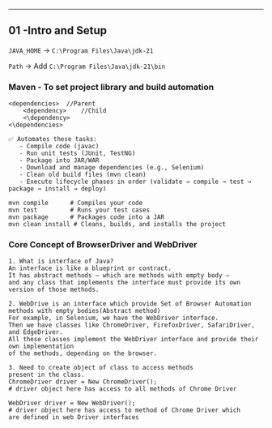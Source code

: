 
-------------------------------
01 -Intro and Setup
-------------------------------

`JAVA_HOME` → `C:\Program Files\Java\jdk-21`

`Path` → Add `C:\Program Files\Java\jdk-21\bin`

### Maven - To set project library and build automation
```
<dependencies>  //Parent
    <dependency>    //Child
    <\dependency>
<\dependencies>

✅ Automates these tasks:
   - Compile code (javac)
   - Run unit tests (JUnit, TestNG)
   - Package into JAR/WAR
   - Download and manage dependencies (e.g., Selenium)
   - Clean old build files (mvn clean)
   - Execute lifecycle phases in order (validate → compile → test → package → install → deploy)

mvn compile      # Compiles your code
mvn test         # Runs your test cases
mvn package      # Packages code into a JAR
mvn clean install # Cleans, builds, and installs the project
```

### Core Concept of BrowserDriver and WebDriver

```
1. What is interface of Java?
An interface is like a blueprint or contract. 
It has abstract methods — which are methods with empty body — 
and any class that implements the interface must provide its own version of those methods.

2. WebDrive is an interface which provide Set of Browser Automation
methods with empty bodies(Abstract method)
For example, in Selenium, we have the WebDriver interface. 
Then we have classes like ChromeDriver, FirefoxDriver, SafariDriver, and EdgeDriver. 
All these classes implement the WebDriver interface and provide their own implementation 
of the methods, depending on the browser.

3. Need to create object of class to access methods
present in the class.
ChromeDriver driver = New ChromeDriver();
# driver object here has access to all methods of Chrome Driver

WebDriver driver = New WebDriver();
# driver object here has access to method of Chrome Driver which 
are defined in web Driver interfaces
```